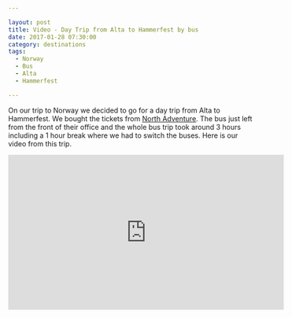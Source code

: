```yaml
---

layout: post
title: Video - Day Trip from Alta to Hammerfest by bus
date: 2017-01-28 07:30:00
category: destinations
tags:
  - Norway
  - Bus
  - Alta
  - Hammerfest

---
```

On our trip to Norway we decided to go for a day trip from Alta to Hammerfest. We bought the tickets from <a rel="nofollow" href="http://www.northadventure.no">North Adventure</a>. The bus just left from the front of their office and the whole bus trip took around 3 hours including a 1 hour break where we had to switch the buses. Here is our  video from this trip.

  
<!--more-->


<iframe width="560" height="315" src="https://www.youtube-nocookie.com/embed/Xh9YWpdKXfQ" frameborder="0" allow="autoplay; encrypted-media" allowfullscreen></iframe>
  
